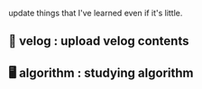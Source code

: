 update things that I've learned even if it's little.

## 📒 velog : upload velog contents

## 🖥 algorithm : studying algorithm 
